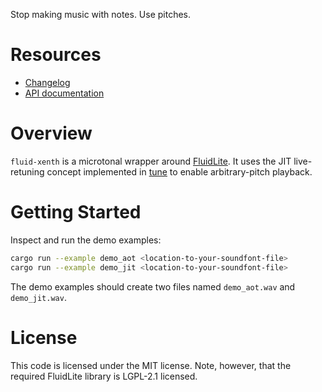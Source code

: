 Stop making music with notes. Use pitches.

# Resources

- [Changelog](https://github.com/Woyten/tune/releases)
- [API documentation](https://docs.rs/fluid-xenth)

# Overview

`fluid-xenth` is a microtonal wrapper around [FluidLite](https://crates.io/crates/fluidlite). It uses the JIT live-retuning concept implemented in [tune](https://github.com/Woyten/tune) to enable arbitrary-pitch playback.

# Getting Started

Inspect and run the demo examples:

```bash
cargo run --example demo_aot <location-to-your-soundfont-file>
cargo run --example demo_jit <location-to-your-soundfont-file>
```

The demo examples should create two files named `demo_aot.wav` and `demo_jit.wav`.

# License

This code is licensed under the MIT license. Note, however, that the required FluidLite library is LGPL-2.1 licensed.